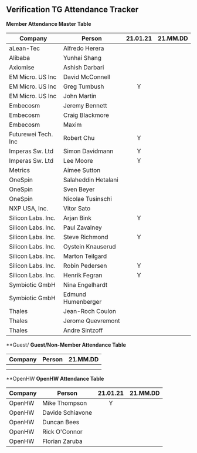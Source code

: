 ## Verification TG Attendance Tracker

**Member Attendance Master Table**


| Company             |  Person            |21.01.21|21.MM.DD|
|---------------------|--------------------|:------:|:------:|
| aLean-Tec           | Alfredo Herera     |        |        |
| Alibaba             | Yunhai Shang       |        |        |
| Axiomise            | Ashish Darbari     |        |        |
| EM Micro. US Inc    | David McConnell    |        |        |
| EM Micro. US Inc    | Greg Tumbush       | Y      |        |
| EM Micro. US Inc    | John Martin        |        |        | 
| Embecosm            | Jeremy Bennett     |        |        |
| Embecosm            | Craig Blackmore    |        |        |
| Embecosm            | Maxim              |        |        |
| Futurewei Tech. Inc | Robert Chu         | Y      |        |
| Imperas Sw. Ltd     | Simon Davidmann    | Y      |        |
| Imperas Sw. Ltd     | Lee Moore          | Y      |        |
| Metrics             | Aimee Sutton       |        |        |
| OneSpin             | Salaheddin Hetalani|        |        |
| OneSpin             | Sven Beyer         |        |        |
| OneSpin             | Nicolae Tusinschi  |        |        |
| NXP USA, Inc.       | Vitor Sato         |        |        |
| Silicon Labs. Inc.  | Arjan Bink         | Y      |        |
| Silicon Labs. Inc.  | Paul Zavalney      |        |        |
| Silicon Labs. Inc.  | Steve Richmond     | Y      |        |
| Silicon Labs. Inc.  | Oystein Knauserud  |        |        |
| Silicon Labs. Inc.  | Marton Teilgard    |        |        |
| Silicon Labs. Inc.  | Robin Pedersen     | Y      |        |
| Silicon Labs. Inc.  | Henrik Fegran      | Y      |        |
| Symbiotic GmbH      | Nina Engelhardt    |        |        |
| Symbiotic GmbH      | Edmund Humenberger |        |        |
| Thales              | Jean-Roch Coulon   |        |        |
| Thales              | Jerome Quevremont  |        |        |
| Thales              | Andre Sintzoff     |        |        |


**Guest/
**Guest/Non-Member Attendance Table**

| Company             |  Person            |21.MM.DD|
|---------------------|--------------------|:------:|
|                     |                    |        |
|                     |                    |        |

**OpenHW
**OpenHW Attendance Table**



| Company             |  Person            |21.01.21|21.MM.DD|
|---------------------|--------------------|:------:|:------:|
| OpenHW              | Mike Thompson      |   Y    |        |
| OpenHW              | Davide Schiavone   |        |        |
| OpenHW              | Duncan Bees        |        |        |
| OpenHW              | Rick O'Connor      |        |        |
| OpenHW              | Florian Zaruba     |        |        |


